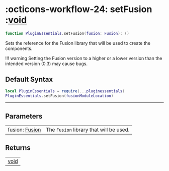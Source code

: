 <h1 class="api-header" markdown>
    <span class="api-icon" markdown>:octicons-workflow-24:</span>
    <span class="api-title">setFusion</span>
    <span class="api-type">:</span><a href="" class="api-type">void</a>
</h1>

```lua
function PluginEssentials.setFusion(fusion: Fusion): ()
```
Sets the reference for the Fusion library that will be used to create the components.

!!! warning
    Setting the Fusion version to a higher or a lower version than the intended version (0.3) may cause bugs.

## Default Syntax

```lua
local PluginEssentials = require(...pluginessentials)
PluginEssentials.setFusion(fusionModuleLocation)
```

-----

## Parameters
<span markdown>
    <div class="md-typeset__table">
        <table>
            <tbody>
                <tr>
                    <td class="api-param-highlight">fusion: <a href="">Fusion</a></td>
                    <td>The <code>Fusion</code> library that will be used.</td>
                </tr>
            </tbody>
        </table>
    </div>
</span>

## Returns
<span markdown>
    <div class="md-typeset__table">
        <table>
            <tbody>
                <tr>
                    <td class="api-return-box"><a href="">void</a></td>
                </tr>
            </tbody>
        </table>
    </div>
</div>